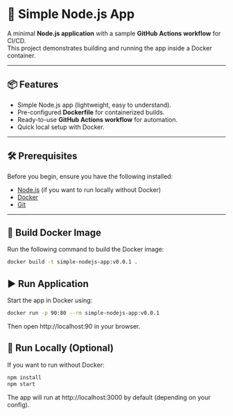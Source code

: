 # 🚀 Simple Node.js App

A minimal **Node.js application** with a sample **GitHub Actions workflow** for CI/CD.  
This project demonstrates building and running the app inside a Docker container.  

---

## 📦 Features
- Simple Node.js app (lightweight, easy to understand).  
- Pre-configured **Dockerfile** for containerized builds.  
- Ready-to-use **GitHub Actions workflow** for automation.  
- Quick local setup with Docker.  

---

## 🛠️ Prerequisites
Before you begin, ensure you have the following installed:
- [Node.js](https://nodejs.org/) (if you want to run locally without Docker)  
- [Docker](https://www.docker.com/)  
- [Git](https://git-scm.com/)  

---

## 🔨 Build Docker Image
Run the following command to build the Docker image:  

```bash
docker build -t simple-nodejs-app:v0.0.1 .
```

## ▶️ Run Application

Start the app in Docker using:

```bash
docker run -p 90:80 --rm simple-nodejs-app:v0.0.1
```

Then open http://localhost:90 in your browser.

## 🧪 Run Locally (Optional)

If you want to run without Docker:

```bash
npm install
npm start
```

The app will run at http://localhost:3000
 by default (depending on your config).
